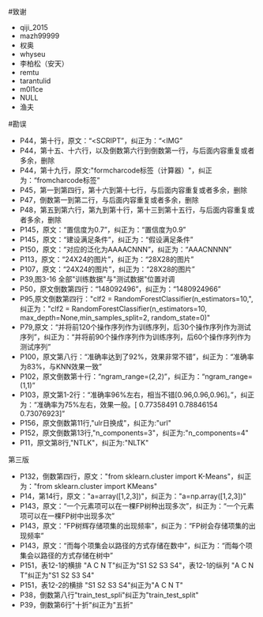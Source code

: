 #致谢 
+ qiji_2015 
+ mazh99999
+ 权奥
+ whyseu
+ 李柏松（安天）
+ remtu
+ tarantulid
+ m0l1ce
+ NULL
+ 渔夫


#勘误

+ P44，第十行，原文：“<SCRIPT”，纠正为：“<IMG”
+ P44，第十五、十六行，以及倒数第六行到倒数第一行，与后面内容重复或者多余，删除
+ P44，第十九行，原文:"formcharcode标签（计算器）"，纠正为：“fromcharcode标签”
+ P45，第一到第四行，第十六到第十七行，与后面内容重复或者多余，删除
+ P47，倒数第一到第二行，与后面内容重复或者多余，删除
+ P48，第五到第六行，第九到第十行，第十三到第十五行，与后面内容重复或者多余，删除
+ P145，原文：“置信度为0.7”，纠正为：“置信度为0.9”
+ P145，原文：“建设满足条件”，纠正为：“假设满足条件”
+ P150，原文：“对应的泛化为AAAACNNN”，纠正为：“AAACNNNN”
+ P113，原文：“24X24的图片”，纠正为：“28X28的图片”
+ P107，原文：“24X24的图片”，纠正为：“28X28的图片”
+ P39,图3-16 全部"训练数据"与"测试数据"位置对调
+ P50，原文倒数第四行：“148092496”，纠正为：“1480924966”
+ P95,原文倒数第四行："clf2 = RandomForestClassifier(n_estimators=10,",纠正为："clf2 = RandomForestClassifier(n_estimators=10, max_depth=None,min_samples_split=2, random_state=0)"
+ P79,原文：“并将前120个操作序列作为训练序列，后30个操作序列作为测试序列”，纠正为：“并将前90个操作序列作为训练序列，后60个操作序列作为测试序列”
+ P100，原文第八行：“准确率达到了92%，效果非常不错”，纠正为：“准确率为83%，与KNN效果一致”
+ P102，原文倒数第十行：“ngram_range=(2,2)”，纠正为：“ngram_range=(1,1)”
+ P103，原文第1-2行：“准确率96%左右，相当不错[0.96,0.96,0.96]。”，纠正为：“准确率为75%左右，效果一般。[ 0.77358491  0.78846154  0.73076923]”
+ P156，原文倒数第11行,"ulr日换成"，纠正为:"url"
+ P152，原文倒数第13行,"n_components=3"，纠正为:"n_components=4"
+ P11，原文第8行,"NTLK"，纠正为:"NLTK"

第三版
+ P132，倒数第四行，原文："from sklearn.cluster import K-Means"，纠正为："from sklearn.cluster import KMeans"
+ P14，第14行，原文："a=array([1,2,3])"，纠正为："a=np.array([1,2,3])"
+ P143，原文：“一个元素项可以在一棵FP树种出现多次”，纠正为：“一个元素项可以在一棵FP树中出现多次”
+ P143，原文：“FP树辉存储项集的出现频率”，纠正为：“FP树会存储项集的出现频率”
+ P143，原文：“而每个项集会以路径的方式存储在数中”，纠正为：“而每个项集会以路径的方式存储在树中”
+ P151，表12-1的横排 "A C N T"纠正为"S1 S2 S3 S4"，表12-1的纵列 "A C N T"纠正为"S1 S2 S3 S4"
+ P151，表12-2的横排 "S1 S2 S3 S4"纠正为"A C N T"
+ P38，倒数第八行"train_test_spli"纠正为"train_test_split"
+ P39，倒数第6行"十折"纠正为"五折"
